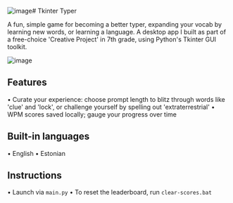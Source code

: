 ![image](https://github.com/user-attachments/assets/ab479698-e2fa-4af6-bc2b-8d5e4efcd632)# Tkinter Typer

A fun, simple game for becoming a better typer, expanding your vocab by learning new words, or learning a language. A desktop app I built as part of a free-choice 'Creative Project' in 7th grade, using Python's Tkinter GUI toolkit.

![image](https://github.com/user-attachments/assets/8af7758e-8621-48db-b5c5-4d29d46527cd)

## Features
• Curate your experience: choose prompt length to blitz through words like 'clue' and 'lock', or challenge yourself by spelling out 'extraterrestrial'
• WPM scores saved locally; gauge your progress over time

## Built-in languages
• English
• Estonian

## Instructions
• Launch via `main.py`
• To reset the leaderboard, run `clear-scores.bat`
